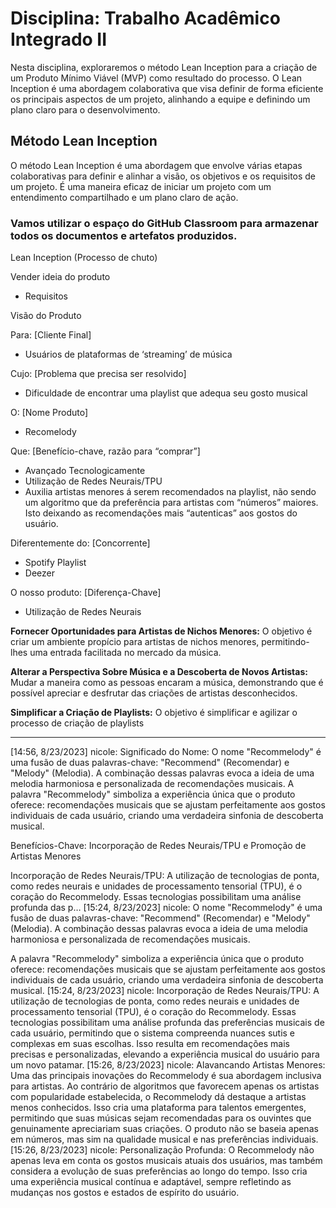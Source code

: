 

# Disciplina: Trabalho Acadêmico Integrado II

Nesta disciplina, exploraremos o método Lean Inception para a criação de um Produto Mínimo Viável (MVP) como resultado do processo. O Lean Inception é uma abordagem colaborativa que visa definir de forma eficiente os principais aspectos de um projeto, alinhando a equipe e definindo um plano claro para o desenvolvimento.

## Método Lean Inception

O método Lean Inception é uma abordagem que envolve várias etapas colaborativas para definir e alinhar a visão, os objetivos e os requisitos de um projeto. É uma maneira eficaz de iniciar um projeto com um entendimento compartilhado e um plano claro de ação.

### Vamos utilizar o espaço do GitHub Classroom para armazenar todos os documentos e artefatos produzidos.



Lean Inception (Processo de chuto)

Vender ideia do produto

- Requisitos

Visão do Produto 

Para: [Cliente Final]

- Usuários de plataformas de ‘streaming’ de música

Cujo: [Problema que precisa ser resolvido]

- Dificuldade de encontrar uma playlist que adequa seu gosto musical

O: [Nome Produto]

- Recomelody

Que: [Benefício-chave, razão para “comprar”]

- Avançado Tecnologicamente
- Utilização de Redes Neurais/TPU
- Auxilia  artistas menores á serem recomendados na playlist, não sendo um algoritmo que da preferência para artistas com “números” maiores. Isto deixando as recomendações mais “autenticas” aos gostos do usuário.

Diferentemente do: [Concorrente]

- Spotify Playlist
- Deezer

O nosso produto: [Diferença-Chave]

- Utilização de Redes Neurais

**Fornecer Oportunidades para Artistas de Nichos Menores:** O objetivo é criar um ambiente propício para artistas de nichos menores, permitindo-lhes uma entrada facilitada no mercado da música.

**Alterar a Perspectiva Sobre Música e a Descoberta de Novos Artistas:** Mudar a maneira como as pessoas encaram a música, demonstrando que é possível apreciar e desfrutar das criações de artistas desconhecidos. 

**Simplificar a Criação de Playlists:** O objetivo é simplificar e agilizar o processo de criação de playlists

---

[14:56, 8/23/2023] nicole: Significado do Nome:
O nome "Recommelody" é uma fusão de duas palavras-chave: "Recommend" (Recomendar) e "Melody" (Melodia). A combinação dessas palavras evoca a ideia de uma melodia harmoniosa e personalizada de recomendações musicais. A palavra "Recommelody" simboliza a experiência única que o produto oferece: recomendações musicais que se ajustam perfeitamente aos gostos individuais de cada usuário, criando uma verdadeira sinfonia de descoberta musical.

Benefícios-Chave: Incorporação de Redes Neurais/TPU e Promoção de Artistas Menores

Incorporação de Redes Neurais/TPU:
A utilização de tecnologias de ponta, como redes neurais e unidades de processamento tensorial (TPU), é o coração do Recommelody. Essas tecnologias possibilitam uma análise profunda das p…
[15:24, 8/23/2023] nicole: O nome "Recommelody" é uma fusão de duas palavras-chave: "Recommend" (Recomendar) e "Melody" (Melodia). A combinação dessas palavras evoca a ideia de uma melodia harmoniosa e personalizada de recomendações musicais.

A palavra "Recommelody" simboliza a experiência única que o produto oferece: recomendações musicais que se ajustam perfeitamente aos gostos individuais de cada usuário, criando uma verdadeira sinfonia de descoberta musical.
[15:24, 8/23/2023] nicole: Incorporação de Redes Neurais/TPU:
A utilização de tecnologias de ponta, como redes neurais e unidades de processamento tensorial (TPU), é o coração do Recommelody. Essas tecnologias possibilitam uma análise profunda das preferências musicais de cada usuário, permitindo que o sistema compreenda nuances sutis e complexas em suas escolhas. Isso resulta em recomendações mais precisas e personalizadas, elevando a experiência musical do usuário para um novo patamar.
[15:26, 8/23/2023] nicole: Alavancando Artistas Menores:
Uma das principais inovações do Recommelody é sua abordagem inclusiva para artistas. Ao contrário de algoritmos que favorecem apenas os artistas com popularidade estabelecida, o Recommelody dá destaque a artistas menos conhecidos. Isso cria uma plataforma para talentos emergentes, permitindo que suas músicas sejam recomendadas para os ouvintes que genuinamente apreciariam suas criações. O produto não se baseia apenas em números, mas sim na qualidade musical e nas preferências individuais.
[15:26, 8/23/2023] nicole: Personalização Profunda:
O Recommelody não apenas leva em conta os gostos musicais atuais dos usuários, mas também considera a evolução de suas preferências ao longo do tempo. Isso cria uma experiência musical contínua e adaptável, sempre refletindo as mudanças nos gostos e estados de espírito do usuário.


